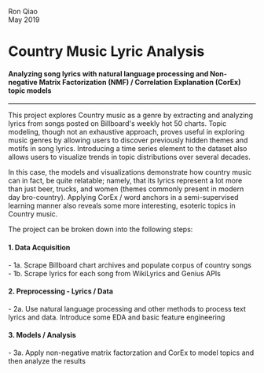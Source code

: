 Ron Qiao  
May 2019  

# __Country Music Lyric Analysis__
#### Analyzing song lyrics with natural language processing and Non-negative Matrix Factorization (NMF) / Correlation Explanation (CorEx) topic models  
<hr>  
This project explores Country music as a genre by extracting and analyzing lyrics from songs posted on Billboard's weekly hot 50 charts. Topic modeling, though not an exhaustive approach, proves useful in exploring music genres by allowing users to discover previously hidden themes and motifs in song lyrics. Introducing a time series element to the dataset also allows users to visualize trends in topic distributions over several decades.     

In this case, the models and visualizations demonstrate how country music can in fact, be quite relatable; namely, that its lyrics represent a lot more than just beer, trucks, and women (themes commonly present in modern day bro-country). Applying CorEx / word anchors in a semi-supervised learning manner also reveals some more interesting, esoteric topics in Country music.  

The project can be broken down into the following steps:  

#### 1. Data Acquisition  
\- 1a. Scrape Billboard chart archives and populate corpus of country songs  
\- 1b. Scrape lyrics for each song from WikiLyrics and Genius APIs
#### 2. Preprocessing - Lyrics / Data  
\- 2a. Use natural language processing and other methods to process text lyrics and data. Introduce some EDA and basic feature engineering     
#### 3. Models / Analysis  
\- 3a. Apply non-negative matrix factorzation and CorEx to model topics and then analyze the results  

